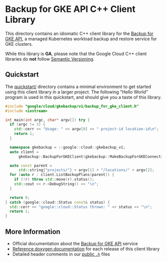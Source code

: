 # Backup for GKE API C++ Client Library

This directory contains an idiomatic C++ client library for the
[Backup for GKE API][cloud-service-docs], a managed Kubernetes workload backup
and restore service for GKE clusters.

While this library is **GA**, please note that the Google Cloud C++ client
libraries do **not** follow [Semantic Versioning](https://semver.org/).

## Quickstart

The [quickstart/](quickstart/README.md) directory contains a minimal environment
to get started using this client library in a larger project. The following
"Hello World" program is used in this quickstart, and should give you a taste of
this library.

<!-- inject-quickstart-start -->

```cc
#include "google/cloud/gkebackup/v1/backup_for_gke_client.h"
#include <iostream>

int main(int argc, char* argv[]) try {
  if (argc != 3) {
    std::cerr << "Usage: " << argv[0] << " project-id location-id\n";
    return 1;
  }

  namespace gkebackup = ::google::cloud::gkebackup_v1;
  auto client =
      gkebackup::BackupForGKEClient(gkebackup::MakeBackupForGKEConnection());

  auto const parent =
      std::string{"projects/"} + argv[1] + "/locations/" + argv[2];
  for (auto r : client.ListBackupPlans(parent)) {
    if (!r) throw std::move(r).status();
    std::cout << r->DebugString() << "\n";
  }

  return 0;
} catch (google::cloud::Status const& status) {
  std::cerr << "google::cloud::Status thrown: " << status << "\n";
  return 1;
}
```

<!-- inject-quickstart-end -->

## More Information

- Official documentation about the [Backup for GKE API][cloud-service-docs] service
- [Reference doxygen documentation][doxygen-link] for each release of this
  client library
- Detailed header comments in our [public `.h`][source-link] files

[cloud-service-docs]: https://cloud.google.com/kubernetes-engine/docs/add-on/backup-for-gke
[doxygen-link]: https://cloud.google.com/cpp/docs/reference/gkebackup/latest/
[source-link]: https://github.com/googleapis/google-cloud-cpp/tree/main/google/cloud/gkebackup
